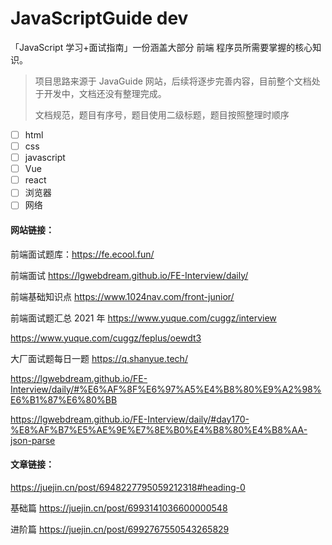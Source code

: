 # JavaScriptGuide dev

「JavaScript 学习+面试指南」一份涵盖大部分 前端 程序员所需要掌握的核心知识。

> 项目思路来源于 JavaGuide 网站，后续将逐步完善内容，目前整个文档处于开发中，文档还没有整理完成。
>
> 文档规范，题目有序号，题目使用二级标题，题目按照整理时顺序

- [ ] html
- [ ] css
- [ ] javascript
- [ ] Vue
- [ ] react
- [ ] 浏览器
- [ ] 网络

#### 网站链接：

前端面试题库：https://fe.ecool.fun/

前端面试 https://lgwebdream.github.io/FE-Interview/daily/

前端基础知识点 https://www.1024nav.com/front-junior/

前端面试题汇总 2021 年 https://www.yuque.com/cuggz/interview

https://www.yuque.com/cuggz/feplus/oewdt3

大厂面试题每日一题 https://q.shanyue.tech/

https://lgwebdream.github.io/FE-Interview/daily/#%E6%AF%8F%E6%97%A5%E4%B8%80%E9%A2%98%E6%B1%87%E6%80%BB

https://lgwebdream.github.io/FE-Interview/daily/#day170-%E8%AF%B7%E5%AE%9E%E7%8E%B0%E4%B8%80%E4%B8%AA-json-parse

#### 文章链接：

https://juejin.cn/post/6948227795059212318#heading-0

基础篇 https://juejin.cn/post/6993141036600000548

进阶篇 https://juejin.cn/post/6992767550543265829
